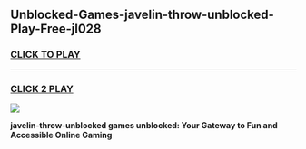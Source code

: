 
## Unblocked-Games-javelin-throw-unblocked-Play-Free-jl028
<h3>
<a href="https://premium76.site?title=javelin-throw-unblocked&ref=23A">CLICK TO PLAY</a></h3>
<hr>

<h3>
<a href="https://premium76.site?title=javelin-throw-unblocked&ref=23A">CLICK 2 PLAY</a>
  
</h3>

<a href="https://premium76.site?title=javelin-throw-unblocked&ref=23A"><img src="https://clearcache.store/games.png"></a>


**javelin-throw-unblocked games unblocked: Your Gateway to Fun and Accessible Online Gaming**
